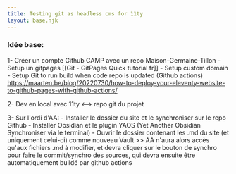 ```yaml
---
title: Testing git as headless cms for 11ty
layout: base.njk
---
```


### Idée base:
1- Créer un compte Github CAMP avec un repo Maison-Germaine-Tillon
	- Setup un gitpages [[Git - GitPages Quick tutorial fr]]
	- Setup custom domain
	- Setup Git to run build when code repo is updated (Github actions) https://maarten.be/blog/20220730/how-to-deploy-your-eleventy-website-to-github-pages-with-github-actions/
	
2- Dev en local avec 11ty <--> repo git du projet

3- Sur l'ordi d'AA:
	- Installer le dossier du site et le synchroniser sur le repo Github
	- Installer Obsidian et le plugin YAOS (Yet Another Obsidian Synchroniser via le terminal)
	- Ouvrir le dossier contenant les .md du site (et uniquement celui-ci) comme nouveau Vault
	>> AA n'aura alors accès qu'aux fichiers .md à modifier, et devra cliquer sur le bouton de synchro pour faire le commit/synchro des sources, qui devra ensuite être automatiquement buildé par github actions
